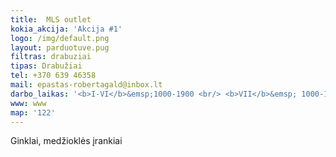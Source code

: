 ```yaml
---
title: 	MLS outlet
kokia_akcija: 'Akcija #1'
logo: /img/default.png
layout: parduotuve.pug
filtras: drabuziai
tipas: Drabužiai
tel: +370 639 46358
mail: epastas-robertagald@inbox.lt
darbo_laikas: '<b>I-VI</b>&emsp;1000-1900 <br/> <b>VII</b>&emsp; 1000-1600'
www: www
map: '122'
---
```

Ginklai, medžioklės įrankiai